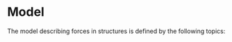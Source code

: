 # Model

The model describing forces in structures is defined by the following topics:

```{tableofcontents}
```